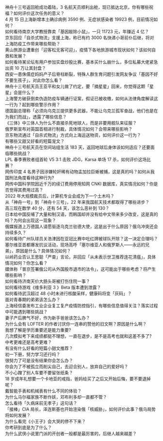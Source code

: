 神舟十三号返回舱成功着陆，3 名航天员顺利出舱，现已抵达北京，你有哪些祝福？如何评价这次任务的意义？  
4 月 15 日上海新增本土确诊病例 3590 例、无症状感染者 19923 例，目前情况如何？  
如何看待南京大学教授靠卖「基因敲除小鼠」，一只 11723 元，年赚近 4 亿？  
京东回应「自杀式物流」支援上海，称已有约 3000 名快递小哥前仆后继，将对上海防疫工作带来哪些帮助？  
黄山旅游业遭重创「迎客松无客可迎」，疫情下各地旅游城市现状如何？该如何自救和发展？  
如何看待某论坛有用户参加实盘炒股比赛，基本买什么崩什么，多位私募大佬紧急出资 10 万让其封盘？  
西安一患侏儒症妈妈产子后脊柱断裂，特殊人群生育问题引发网友争议「基因不好不要生孩子」，对此你怎么看？  
神舟十三号航天员王亚平和女儿做了约定，要「摘星星」回来，你觉得这颗「星星」会是什么？  
上海警方破获倒卖伪造防疫车辆通行证案，假证已被收缴，如何从法律角度解读这一行为？起到哪些警示作用？  
德国副总理称「必须向乌克兰提供更多武器，不能让乌克兰孤军奋战，他们也是在为我们而战」，透露了哪些信息？  
《三体》中三体人为什么不直接杀死地球人，而是非要用舰队来征服？  
俄罗斯宣布对英国首相进行制裁，具体情况如何？会带来哪些影响？  
京东物流通过「自杀式物流」方式向上海运送物资，如何评价这一行为？  
有哪些又甜又好看的短篇宠文？  
神舟十三号航天员在空间站组生活 183 天，返回地球后身体该如何适应？还要面临哪些挑战？  
LPL 春季赛败者组首轮 V5 3:1 击败 JDG，Karsa 单场 17 杀，如何评价这场比赛？  
网传印度 4 名男子因涉嫌轮奸稀有动物孟加拉巨蜥被捕，这是真的吗？如何从我国刑法角度看待这种行为?  
网传中国科学院因近千万的续订费用停用知网 CNKI 数据库，真实情况如何？你是否觉得其费用过高？  
2022 年大规模裁员后，计算机专业会成为下一个土木吗？  
从「神舟一号」到「神舟十三号」，22 年来我国航天技术都取得了哪些进步？  
高三现在数学 40 分，还有 54 天，该怎么恶补到 130？  
日本给中国反哺了大量和制汉语，而韩国却并没有给中文带来多少改变，这是真的吗？为何会出现这一现象？  
俄媒报道上万德国人请愿驱逐乌克兰驻德大使，这是出于什么原因？俄乌冲突还会持续多久？  
如何看待广州队球员关浩津因在亚冠比赛中吃红牌被球队开除？这一决定合理吗？  
塞尔维亚首都爆发抗议活动，现场高呼「塞尔维亚人和俄罗斯人——永远的兄弟」，原因是什么？具体情况如何？  
以岭药业否认王思聪「严查」言论，并回应「从未表示世卫推荐连花清瘟」，具体情况如何？你怎么看？  
媒体称「普京签署俄公司从外国股市退市的法令」，这可能出于哪些考虑？将产生哪些影响？  
如何看待济南天价大肠头哥被打伤住院一事？  
如何看待游戏《维多利亚 3 》Beta 版本遭到泄露？  
如何看待武汉超过 48 小时未进行核酸采样，健康码将变「灰码」？  
面对青春期的弟弟该怎么办？  
上海经信委发布工业企业复工复产疫情防控指引，有哪些信息值得关注？落实过程中可能遇到哪些挑战？  
妻子产后脾气不好，作为新手爸爸该怎么办？  
为什么会有 LOFTER 的作者讨厌你一连串的赞他的旧文啊？原因是什么啊？  
我想了解是学历重要还是能力重要?  
几次模拟考下来成绩都挺不理想，一直在退步，是不是高考也就和这差不多了?  
中考更难还是高考更难？  
有没有什么好看的短篇小甜文推荐？  
初一下册，努力学习还行吗？  
很努力了可是没有结果你会怎么办？  
你会为了不被孤立而削尖自己，去迎合别人，放弃自己的爱好吗？  
不小心蹭了别人车要不要留张纸条？  
18 岁成年礼想要一个卡地亚的戒指，爸妈给买了之后又开始后悔，要不要退掉呢？  
戴智能手表和机械表有什么不同的体验？  
为什么马尔福家族不断作妖，邓布利多却一直都不管？  
怎么看待「久病床前无孝子」这句话？  
「接棒」CIA 局长，泽连斯基也开始渲染俄「核威胁」，如何评价此事？俄乌局势将如何发展？  
为什么看完《小王子》会大哭的停不下来？  
你考研到底是为了什么？  
为什么武侠小说里门派的开创者一般都是最厉害的，后继人越来越差？  
